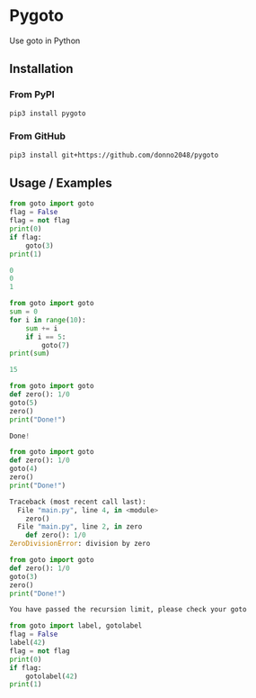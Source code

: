 # Pygoto

Use goto in Python

## Installation

### From PyPI

```sh
pip3 install pygoto
```

### From GitHub

```sh
pip3 install git+https://github.com/donno2048/pygoto
```

## Usage / Examples

```py
from goto import goto
flag = False
flag = not flag
print(0)
if flag:
    goto(3)
print(1)
```

```py
0
0
1
```

```py
from goto import goto
sum = 0
for i in range(10):
    sum += i
    if i == 5:
        goto(7)
print(sum)
```

```py
15
```

```py
from goto import goto
def zero(): 1/0
goto(5)
zero()
print("Done!")
```

```py
Done!
```

```py
from goto import goto
def zero(): 1/0
goto(4)
zero()
print("Done!")
```

```py
Traceback (most recent call last):
  File "main.py", line 4, in <module>
    zero()
  File "main.py", line 2, in zero
    def zero(): 1/0
ZeroDivisionError: division by zero
```

```py
from goto import goto
def zero(): 1/0
goto(3)
zero()
print("Done!")
```

```py
You have passed the recursion limit, please check your goto
```

```py
from goto import label, gotolabel
flag = False
label(42)
flag = not flag
print(0)
if flag:
    gotolabel(42)
print(1)

```
